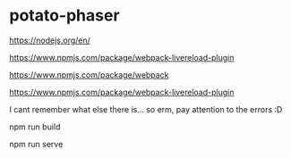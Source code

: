 # potato-phaser


https://nodejs.org/en/


https://www.npmjs.com/package/webpack-livereload-plugin



https://www.npmjs.com/package/webpack


https://www.npmjs.com/package/webpack-livereload-plugin



I cant remember what else there is... so erm, pay attention to the errors :D 

npm run build

npm run serve 

